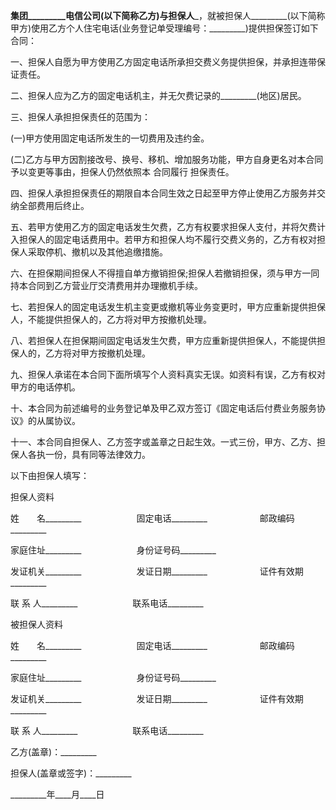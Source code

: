 
 


________集团_________电信公司(以下简称乙方)与担保人_________，就被担保人_________(以下简称甲方)使用乙方个人住宅电话(业务登记单受理编号：_________)提供担保签订如下合同：


一、担保人自愿为甲方使用乙方固定电话所承担交费义务提供担保，并承担连带保证责任。


二、担保人应为乙方的固定电话机主，并无欠费记录的_________(地区)居民。


三、担保人承担担保责任的范围为：


(一)甲方使用固定电话所发生的一切费用及违约金。


(二)乙方与甲方因割接改号、换号、移机、增加服务功能，甲方自身更名对本合同予以变更等事由，担保人仍然依照本
合同履行
担保责任。


四、担保人承担担保责任的期限自本合同生效之日起至甲方停止使用乙方服务并交纳全部费用后终止。


五、若甲方使用乙方的固定电话发生欠费，乙方有权要求担保人支付，并将欠费计入担保人的固定电话费用中。若甲方和担保人均不履行交费义务的，乙方有权对担保人采取停机、撤机以及其他追缴措施。


六、在担保期间担保人不得擅自单方撤销担保;担保人若撤销担保，须与甲方一同持本合同到乙方营业厅交清费用并办理撤机手续。


七、若担保人的固定电话发生机主变更或撤机等业务变更时，甲方应重新提供担保人，不能提供担保人的，乙方将对甲方按撤机处理。


八、若担保人在担保期间固定电话发生欠费，甲方应重新提供担保人，不能提供担保人的，乙方将对甲方按撤机处理。


九、担保人承诺在本合同下面所填写个人资料真实无误。如资料有误，乙方有权对甲方的电话停机。


十、本合同为前述编号的业务登记单及甲乙双方签订《固定电话后付费业务服务协议》的从属协议。


十一、本合同自担保人、乙方签字或盖章之日起生效。一式三份，甲方、乙方、担保人各执一份，具有同等法律效力。


以下由担保人填写：


担保人资料


姓　　名_________　　　　　　 固定电话_________　　　　　　邮政编码_________


家庭住址_________　　　　　　 身份证号码_________


发证机关_________　　　　　　 发证日期_________　　　　　　证件有效期_________


联 系 人_________　　　　　　 联系电话_________


被担保人资料


姓　　名_________　　　　　　 固定电话_________　　　　　　邮政编码_________


家庭住址_________　　　　　　 身份证号码_________


发证机关_________　　　　　　 发证日期_________　　　　　　证件有效期_________


联 系 人_________　　　　　　 联系电话_________


乙方(盖章)：_________


担保人(盖章或签字)：_________


_________年____月____日
 


 

 
 
 
 
 
  


  
 

  


  


  
 
 
 
 

